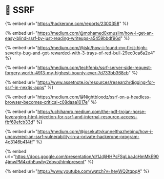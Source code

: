 # 🔴 SSRF

{% embed url="https://hackerone.com/reports/2300358" %}

{% embed url="https://medium.com/@mohamed0xmuslim/how-i-get-an-easy-blind-ssrf-by-just-reading-writeups-a5459bbdf96d" %}

{% embed url="https://medium.com/@iski/how-i-found-my-first-high-severity-bug-and-got-rewarded-with-3-trays-of-red-bull-29ec0ca6a2e4" %}

{% embed url="https://medium.com/techfenix/ssrf-server-side-request-forgery-worth-4913-my-highest-bounty-ever-7d733bb368cb" %}

{% embed url="https://www.assetnote.io/resources/research/digging-for-ssrf-in-nextjs-apps" %}

{% embed url="https://medium.com/@Nightbloodz/ssrf-on-a-headless-browser-becomes-critical-c08daaa1017e" %}

{% embed url="https://uchihamrx.medium.com/the-pdf-trojan-horse-leveraging-html-injection-for-ssrf-and-internal-resource-access-fbf69efcb33d" %}

{% embed url="https://medium.com/@josekuttykunnelthazhebinu/how-i-uncovered-an-ssrf-vulnerability-in-a-private-hackerone-program-4c3146b414ff" %}

{% embed url="https://docs.google.com/presentation/d/1JdIjHHPsFSgLbaJcHmMkE904jmwPM4xdhEuwhy2ebvo/htmlpresent" %}

{% embed url="https://www.youtube.com/watch?v=heyWQ2tqpqA" %}
